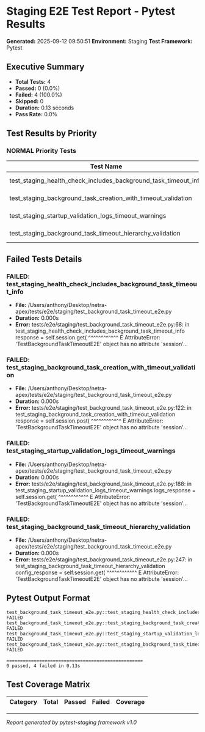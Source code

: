 # Staging E2E Test Report - Pytest Results

**Generated:** 2025-09-12 09:50:51
**Environment:** Staging
**Test Framework:** Pytest

## Executive Summary

- **Total Tests:** 4
- **Passed:** 0 (0.0%)
- **Failed:** 4 (100.0%)
- **Skipped:** 0
- **Duration:** 0.13 seconds
- **Pass Rate:** 0.0%

## Test Results by Priority

### NORMAL Priority Tests

| Test Name | Status | Duration | File |
|-----------|--------|----------|------|
| test_staging_health_check_includes_background_task_timeout_info | FAIL failed | 0.000s | test_background_task_timeout_e2e.py |
| test_staging_background_task_creation_with_timeout_validation | FAIL failed | 0.000s | test_background_task_timeout_e2e.py |
| test_staging_startup_validation_logs_timeout_warnings | FAIL failed | 0.000s | test_background_task_timeout_e2e.py |
| test_staging_background_task_timeout_hierarchy_validation | FAIL failed | 0.000s | test_background_task_timeout_e2e.py |

## Failed Tests Details

### FAILED: test_staging_health_check_includes_background_task_timeout_info
- **File:** /Users/anthony/Desktop/netra-apex/tests/e2e/staging/test_background_task_timeout_e2e.py
- **Duration:** 0.000s
- **Error:** tests/e2e/staging/test_background_task_timeout_e2e.py:68: in test_staging_health_check_includes_background_task_timeout_info
    response = self.session.get(
               ^^^^^^^^^^^^
E   AttributeError: 'TestBackgroundTaskTimeoutE2E' object has no attribute 'session'...

### FAILED: test_staging_background_task_creation_with_timeout_validation
- **File:** /Users/anthony/Desktop/netra-apex/tests/e2e/staging/test_background_task_timeout_e2e.py
- **Duration:** 0.000s
- **Error:** tests/e2e/staging/test_background_task_timeout_e2e.py:122: in test_staging_background_task_creation_with_timeout_validation
    response = self.session.post(
               ^^^^^^^^^^^^
E   AttributeError: 'TestBackgroundTaskTimeoutE2E' object has no attribute 'session'...

### FAILED: test_staging_startup_validation_logs_timeout_warnings
- **File:** /Users/anthony/Desktop/netra-apex/tests/e2e/staging/test_background_task_timeout_e2e.py
- **Duration:** 0.000s
- **Error:** tests/e2e/staging/test_background_task_timeout_e2e.py:188: in test_staging_startup_validation_logs_timeout_warnings
    logs_response = self.session.get(
                    ^^^^^^^^^^^^
E   AttributeError: 'TestBackgroundTaskTimeoutE2E' object has no attribute 'session'...

### FAILED: test_staging_background_task_timeout_hierarchy_validation
- **File:** /Users/anthony/Desktop/netra-apex/tests/e2e/staging/test_background_task_timeout_e2e.py
- **Duration:** 0.000s
- **Error:** tests/e2e/staging/test_background_task_timeout_e2e.py:247: in test_staging_background_task_timeout_hierarchy_validation
    config_response = self.session.get(
                      ^^^^^^^^^^^^
E   AttributeError: 'TestBackgroundTaskTimeoutE2E' object has no attribute 'session'...

## Pytest Output Format

```
test_background_task_timeout_e2e.py::test_staging_health_check_includes_background_task_timeout_info FAILED
test_background_task_timeout_e2e.py::test_staging_background_task_creation_with_timeout_validation FAILED
test_background_task_timeout_e2e.py::test_staging_startup_validation_logs_timeout_warnings FAILED
test_background_task_timeout_e2e.py::test_staging_background_task_timeout_hierarchy_validation FAILED

==================================================
0 passed, 4 failed in 0.13s
```

## Test Coverage Matrix

| Category | Total | Passed | Failed | Coverage |
|----------|-------|--------|--------|----------|

---
*Report generated by pytest-staging framework v1.0*
